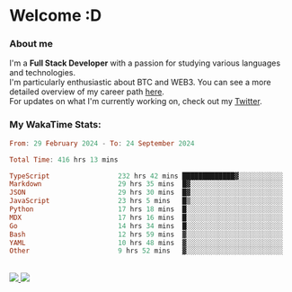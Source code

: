 # Welcome :D

### About me

I'm a **Full Stack Developer** with a passion for studying various languages and technologies. 
</br>
I'm particularly enthusiastic about BTC and WEB3. You can see a more detailed overview of my career path [here](https://yan-pi.vercel.app/).
</br>
For updates on what I'm currently working on, check out my [Twitter](https://twitter.com/yamigake).

### My WakaTime Stats:
<!--START_SECTION:waka-->

```haskell
From: 29 February 2024 - To: 24 September 2024

Total Time: 416 hrs 13 mins

TypeScript                 232 hrs 42 mins █████████████▓░░░░░░░░░░░   54.61 %
Markdown                   29 hrs 35 mins  █▓░░░░░░░░░░░░░░░░░░░░░░░   06.94 %
JSON                       29 hrs 30 mins  █▓░░░░░░░░░░░░░░░░░░░░░░░   06.92 %
JavaScript                 23 hrs 5 mins   █▒░░░░░░░░░░░░░░░░░░░░░░░   05.42 %
Python                     17 hrs 18 mins  █░░░░░░░░░░░░░░░░░░░░░░░░   04.06 %
MDX                        17 hrs 16 mins  █░░░░░░░░░░░░░░░░░░░░░░░░   04.05 %
Go                         14 hrs 34 mins  █░░░░░░░░░░░░░░░░░░░░░░░░   03.42 %
Bash                       12 hrs 59 mins  ▓░░░░░░░░░░░░░░░░░░░░░░░░   03.05 %
YAML                       10 hrs 48 mins  ▓░░░░░░░░░░░░░░░░░░░░░░░░   02.54 %
Other                      9 hrs 52 mins   ▓░░░░░░░░░░░░░░░░░░░░░░░░   02.32 %
```

<!--END_SECTION:waka-->

<div style="display: inline_block"><br>
  <a style="border-radius:10px;" href="https://www.linkedin.com/in/yan-fernandes-55a81a201/" target="_blank"><img src="https://skillicons.dev/icons?i=linkedin" target="_blank"</a> 
  <a style="border-radius:10px;" href = "mailto:yanfernandes404@gmail.com"><img src="https://skillicons.dev/icons?i=gmail" target="_blank"></a>
</div>
